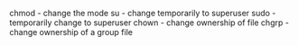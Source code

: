 chmod - change the mode 
su - change temporarily to superuser 
sudo - temporarily change to superuser 
chown - change ownership of file 
chgrp - change ownership of a group file 
